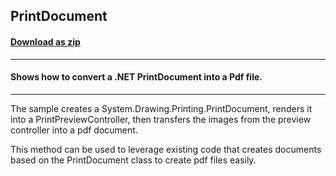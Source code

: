 ## PrintDocument
#### [Download as zip](https://grapecity.github.io/DownGit/#/home?url=https://github.com/GrapeCity/ComponentOne-WinForms-Samples/tree/master/NetFramework\Pdf\VB\PrintDocument)
____
#### Shows how to convert a .NET PrintDocument into a Pdf file.
____
The sample creates a System.Drawing.Printing.PrintDocument, renders it into a PrintPreviewController, then transfers the images from the preview controller into a pdf document. 

This method can be used to leverage existing code that creates documents based on the PrintDocument class to create pdf files easily. 